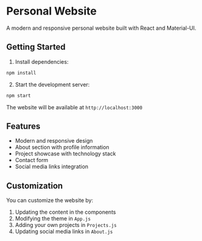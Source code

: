 # Personal Website

A modern and responsive personal website built with React and Material-UI.

## Getting Started

1. Install dependencies:
```bash
npm install
```

2. Start the development server:
```bash
npm start
```

The website will be available at `http://localhost:3000`

## Features

- Modern and responsive design
- About section with profile information
- Project showcase with technology stack
- Contact form
- Social media links integration

## Customization

You can customize the website by:
1. Updating the content in the components
2. Modifying the theme in `App.js`
3. Adding your own projects in `Projects.js`
4. Updating social media links in `About.js`
